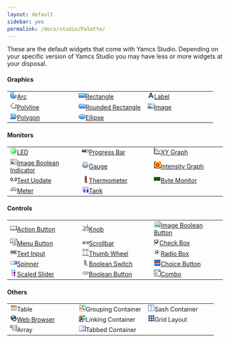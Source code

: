 ```yaml
---
layout: default
sidebar: yes
permalink: /docs/studio/Palette/
---
```


These are the default widgets that come with Yamcs Studio. Depending on your specific version of Yamcs Studio you may have less or more widgets at your disposal.

#### Graphics

<table class="inline image-overview">
    <tr>
        <td width="33%">
            <a href="/docs/studio/Graphics/#arc">
                <img src="/assets/studio/icons/widgets/arc.png">Arc
            </a>
        </td>
        <td width="33%">
            <a href="/docs/studio/Graphics/#rectangle">
                <img src="/assets/studio/icons/widgets/rectangle2.png">Rectangle
            </a>
        </td>
        <td width="33%">
            <a href="/docs/studio/Graphics/#label">
                <img src="/assets/studio/icons/widgets/label.png">Label
            </a>
        </td>
    </tr>
    <tr>
        <td>
            <a href="/docs/studio/Graphics/#polyline">
                <img src="/assets/studio/icons/widgets/polyline.gif">Polyline
            </a>
        </td>
        <td>
            <a href="/docs/studio/Graphics/#rounded-rectangle">
                <img src="/assets/studio/icons/widgets/roundedRectangle.png">Rounded Rectangle
            </a>
        </td>
        <td>
            <a href="/docs/studio/Graphics/#image">
                <img src="/assets/studio/icons/widgets/image.gif">Image
            </a>
        </td>
    </tr>
    <tr>
        <td>
            <a href="/docs/studio/Graphics/#polygon">
                <img src="/assets/studio/icons/widgets/polygon.png">Polygon
            </a>
        </td>
        <td>
            <a href="/docs/studio/Graphics/#ellipse">
                <img src="/assets/studio/icons/widgets/ellipse2.png">Ellipse
            </a>
        </td>
        <td></td>
    </tr>
</table>

#### Monitors

<table class="inline image-overview">
    <tr>
        <td width="33%">
            <a href="/docs/studio/Monitors/#led">
                <img src="/assets/studio/icons/widgets/LED.png">LED
            </a>
        </td>
        <td width="33%">
            <a href="/docs/studio/Monitors/#progress-bar">
                <img src="/assets/studio/icons/widgets/ProgressBar.gif">Progress Bar
            </a>
        </td>
        <td width="33%">
            <a href="/docs/studio/Monitors/#xy-graph">
                <img src="/assets/studio/icons/widgets/XYGraph.gif">XY Graph
            </a>
        </td>
    </tr>
    <tr>
        <td>
            <a href="/docs/studio/Monitors/#image-boolean-indicator">
                <img src="/assets/studio/icons/widgets/imageBooleanindicator.gif">Image Boolean Indicator
            </a>
        </td>
        <td>
            <a href="/docs/studio/Monitors/#gauge">
                <img src="/assets/studio/icons/widgets/gauge2.png">Gauge
            </a>
        </td>
        <td>
            <a href="/docs/studio/Monitors/#intensity-graph">
                <img src="/assets/studio/icons/widgets/intensityGraph.png">Intensity Graph
            </a>
        </td>
    </tr>
    <tr>
        <td>
            <a href="/docs/studio/Monitors/#text-update">
                <img src="/assets/studio/icons/widgets/textUpdate.png">Text Update
            </a>
        </td>
        <td>
            <a href="/docs/studio/Monitors/#thermometer">
                <img src="/assets/studio/icons/widgets/thermo.gif">Thermometer
            </a>
        </td>
        <td>
            <a href="/docs/studio/Monitors/#byte-monitor">
                <img src="/assets/studio/icons/widgets/ByteMonitor.png">Byte Monitor
            </a>
        </td>
    </tr>
    <tr>
        <td>
            <a href="/docs/studio/Monitors/#meter">
                <img src="/assets/studio/icons/widgets/XMeter.png">Meter
            </a>
        </td>
        <td>
            <a href="/docs/studio/Monitors/#tank">
                <img src="/assets/studio/icons/widgets/tank.png">Tank
            </a>
        </td>
        <td></td>
    </tr>
</table>

#### Controls

<table class="inline image-overview">
    <tr>
        <td width="33%">
            <a href="/docs/studio/Controls/#action-button">
                <img src="/assets/studio/icons/widgets/actionbutton.gif">Action Button
            </a>
        </td>
        <td width="33%">
            <a href="/docs/studio/Controls/#knob">
                <img src="/assets/studio/icons/widgets/knob.gif">Knob
            </a>
        </td>
        <td width="33%">
            <a href="/docs/studio/Controls/#image-boolean-button">
                <img src="/assets/studio/icons/widgets/imageButton.gif">Image Boolean Button
            </a>
        </td>
    </tr>
    <tr>
        <td>
            <a href="/docs/studio/Controls/#menu-button">
                <img src="/assets/studio/icons/widgets/menubutton.gif">Menu Button
            </a>
        </td>
        <td>
            <a href="/docs/studio/Controls/#scrollbar">
                <img src="/assets/studio/icons/widgets/scrollbar.png">Scrollbar
            </a>
        </td>
        <td>
            <a href="/docs/studio/Controls/#check-box">
                <img src="/assets/studio/icons/widgets/checkboxenabledon.gif">Check Box
            </a>
        </td>
    </tr>
    <tr>
        <td>
            <a href="/docs/studio/Controls/#text-input">
                <img src="/assets/studio/icons/widgets/textinput.png">Text Input
            </a>
        </td>
        <td>
            <a href="/docs/studio/Controls/#thumb-wheel">
                <img src="/assets/studio/icons/widgets/thumbwheel.gif">Thumb Wheel
            </a>
        </td>
        <td>
            <a href="/docs/studio/Controls/#radio-box">
                <img src="/assets/studio/icons/widgets/radiobutton.gif">Radio Box
            </a>
        </td>
    </tr>
    <tr>
        <td>
            <a href="/docs/studio/Controls/#spinner">
                <img src="/assets/studio/icons/widgets/Spinner.gif">Spinner
            </a>
        </td>
        <td>
            <a href="/docs/studio/Controls/#boolean-switch">
                <img src="/assets/studio/icons/widgets/BoolSwitch.gif">Boolean Switch
            </a>
        </td>
        <td>
            <a href="/docs/studio/Controls/#choice-button">
                <img src="/assets/studio/icons/widgets/ChoiceButton.png">Choice Button
            </a>
        </td>
    </tr>
    <tr>
        <td>
            <a href="/docs/studio/Controls/#scaled-slider">
                <img src="/assets/studio/icons/widgets/scaled_slider.gif">Scaled Slider
            </a>
        </td>
        <td>
            <a href="/docs/studio/Controls/#boolean-button">
                <img src="/assets/studio/icons/widgets/BoolButton.gif">Boolean Button
            </a>
        </td>
        <td>
            <a href="/docs/studio/Controls/#combo">
                <img src="/assets/studio/icons/widgets/combo.gif">Combo
            </a>
        </td>
    </tr>
</table>

#### Others

<table class="inline image-overview">
    <tr>
        <td width="33%"><img src="/assets/studio/icons/widgets/table.gif">Table</td>
        <td width="33%"><img src="/assets/studio/icons/widgets/groupContainer.png">Grouping Container</td>
        <td width="33%"><img src="/assets/studio/icons/widgets/SashContainer.png">Sash Container</td>
    </tr>
    <tr>
        <td>
            <a href="/docs/studio/Other_Widgets/#web-browser">
                <img src="/assets/studio/icons/widgets/web_browser.png">Web Browser
            </a>
        </td>
        <td><img src="/assets/studio/icons/widgets/linkingcontainer.png">Linking Container</td>
        <td><img src="/assets/studio/icons/widgets/grid.gif">Grid Layout</td>
    </tr>
    <tr>
        <td><img src="/assets/studio/icons/widgets/array.gif">Array</td>
        <td><img src="/assets/studio/icons/widgets/tab.png">Tabbed Container</td>
        <td></td>
    </tr>
</table>
